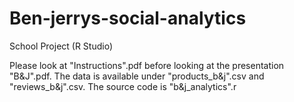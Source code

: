 # Ben-jerrys-social-analytics

School Project (R Studio)

Please look at "Instructions".pdf before looking at the presentation "B&J".pdf.
The data is available under "products_b&j".csv and "reviews_b&j".csv. The source code is "b&j_analytics".r 
